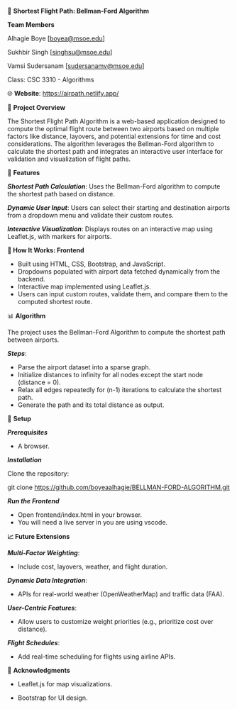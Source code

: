 🛫 **Shortest Flight Path: Bellman-Ford Algorithm**

**Team Members**

Alhagie Boye [boyea@msoe.edu]

Sukhbir Singh [singhsu@msoe.edu]

Vamsi Sudersanam [sudersanamv@msoe.edu]

Class: CSC 3310 - Algorithms

🌐 **Website**: https://airpath.netlify.app/

📌 **Project Overview**

The Shortest Flight Path Algorithm is a web-based application designed to compute the optimal flight route between two airports based on multiple factors like distance, layovers, and potential extensions for time and cost considerations. The algorithm leverages the Bellman-Ford algorithm to calculate the shortest path and integrates an interactive user interface for validation and visualization of flight paths.

🎯 **Features**

***Shortest Path Calculation***: Uses the Bellman-Ford algorithm to compute the shortest path based on distance.

***Dynamic User Input***: Users can select their starting and destination airports from a dropdown menu and validate their custom routes.

***Interactive Visualization***: Displays routes on an interactive map using Leaflet.js, with markers for airports.

**🚀 How It Works: Frontend**

- Built using HTML, CSS, Bootstrap, and JavaScript.
- Dropdowns populated with airport data fetched dynamically from the backend.
- Interactive map implemented using Leaflet.js.
- Users can input custom routes, validate them, and compare them to the computed shortest route.

📊 **Algorithm**

The project uses the Bellman-Ford Algorithm to compute the shortest path between airports.

***Steps***:

- Parse the airport dataset into a sparse graph.
- Initialize distances to infinity for all nodes except the start node (distance = 0).
- Relax all edges repeatedly for (n-1) iterations to calculate the shortest path.
- Generate the path and its total distance as output.

🔧 **Setup**

***Prerequisites***

- A browser.

***Installation***

Clone the repository: 

git clone https://github.com/boyeaalhagie/BELLMAN-FORD-ALGORITHM.git

***Run the Frontend***

- Open frontend/index.html in your browser.
- You will need a live server in you are using vscode.

**📈 Future Extensions**

***Multi-Factor Weighting***:
- Include cost, layovers, weather, and flight duration.

***Dynamic Data Integration***:
- APIs for real-world weather (OpenWeatherMap) and traffic data (FAA).

***User-Centric Features***:
- Allow users to customize weight priorities (e.g., prioritize cost over distance).

***Flight Schedules***:
- Add real-time scheduling for flights using airline APIs.

🙌 **Acknowledgments**

- Leaflet.js for map visualizations.
  
- Bootstrap for UI design.
